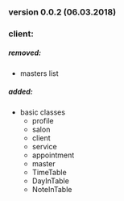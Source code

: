 ### version 0.0.2 (06.03.2018)

### client:
##### removed:
* masters list
##### added:
* basic classes
    * profile
    * salon
    * client
    * service
    * appointment
    * master
    * TimeTable
    * DayInTable
    * NoteInTable
        
    
